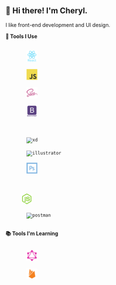 <!--
**nuclearfischion/nuclearfischion** is a ✨ _special_ ✨ repository because its `README.md` (this file) appears on your GitHub profile.

Here are some ideas to get you started:

- 🔭 I’m currently working on ...
- 🌱 I’m currently learning ...
- 👯 I’m looking to collaborate on ...
- 🤔 I’m looking for help with ...
- 💬 Ask me about ...
- 📫 How to reach me: ...
- ⚡ Fun fact: ...
-->

## 👋 Hi there! I'm Cheryl.

I like front-end development and UI design. 

**🔬 Tools I Use**

<p align="left">
    <code>
        <img src="https://raw.githubusercontent.com/devicons/devicon/master/icons/react/react-original-wordmark.svg" alt="react" height="30" />
    </code>
    <code>
        <img src="https://raw.githubusercontent.com/devicons/devicon/master/icons/javascript/javascript-original.svg" alt="javascript" height="30" />
    </code>
    <code>
        <img src="https://raw.githubusercontent.com/devicons/devicon/master/icons/sass/sass-original.svg" alt="sass" height="30" />
    </code> 
    <code>
        <img src="https://raw.githubusercontent.com/devicons/devicon/master/icons/bootstrap/bootstrap-plain-wordmark.svg" alt="bootstrap" height="30" />
    </code>
	<br><br>
    <code>
        <img src="https://cdn.worldvectorlogo.com/logos/adobe-xd.svg" alt="xd" height="30" />
    </code>
    <code>
        <img src="https://www.vectorlogo.zone/logos/adobe_illustrator/adobe_illustrator-icon.svg" alt="illustrator" height="30" />
    </code>
    <code>
        <img src="https://raw.githubusercontent.com/devicons/devicon/master/icons/photoshop/photoshop-line.svg" alt="photoshop" height="30" />
    </code>
	<br><br>
	<code>
	  <img src="https://raw.githubusercontent.com/devicons/devicon/master/icons/nodejs/nodejs-plain.svg" alt="nodejs" height="30"/>
	</code>
    <code>
        <img src="https://www.vectorlogo.zone/logos/getpostman/getpostman-icon.svg" alt="postman" height="30" />
    </code>
</p>


**📚 Tools I'm Learning**

<p align="left">
    <code>
        <img src="https://raw.githubusercontent.com/devicons/devicon/master/icons/graphql/graphql-plain.svg" alt="graphql" height="30" />
    </code>
    <code>
        <img src="https://raw.githubusercontent.com/devicons/devicon/master/icons/firebase/firebase-plain.svg" alt="firebase" height="30" />
    </code>
</p>
